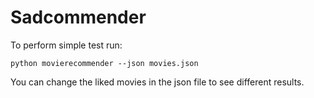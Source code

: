 # Sadcommender
To perform simple test run:
```
python movierecommender --json movies.json
```
You can change the liked movies in the json file to see different results.
